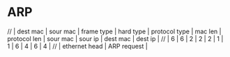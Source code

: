 # ARP

// | dest mac | sour mac | frame type | hard type | protocol type | mac len | protocol len | sour mac | sour ip | dest mac | dest ip |
// |     6    |     6    |      2     |     2     |        2      |    1    |       1      |     6    |     4   |      6   |    4    |
// |          ethernet head           |                                 ARP request                                                  |
